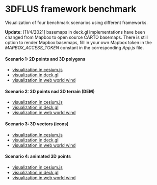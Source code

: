 # 3DFLUS framework benchmark

Visualization of four benchmark scenarios using different frameworks.

**Update:** [11/4/2021] basemaps in deck.gl implementations have been changed from Mapbox to open source CARTO basemaps. There is still option to render Mapbox basemaps, fill in your own Mapbox token in the *MAPBOX_ACCESS_TOKEN* constant in the corresponding *App.js* file.

#### Scenario 1: 2D points and 3D polygons
- [visualization in cesium.js](https://gisat-panther.github.io/app-3Dflus-framework-benchmark/cesiumjs/scenario1_2Dpoints/)
- [visualization in deck.gl](https://gisat-panther.github.io/app-3Dflus-framework-benchmark/deckgl/scenario1_2Dpoints/)
- [visualization in web world wind](https://gisat-panther.github.io/app-3Dflus-framework-benchmark/webworldwind/scenario1_2Dpoints/)

#### Scenario 2: 3D points nad 3D terrain (DEM)
- [visualization in cesium.js](https://gisat-panther.github.io/app-3Dflus-framework-benchmark/cesiumjs/scenario2_3Dpoints/)
- [visualization in deck.gl](https://gisat-panther.github.io/app-3Dflus-framework-benchmark/deckgl/scenario2_3Dpoints/)
- [visualization in web world wind](https://gisat-panther.github.io/app-3Dflus-framework-benchmark/webworldwind/scenario2_3Dpoints/)

#### Scenario 3: 3D vectors (icons)
- [visualization in cesium.js](https://gisat-panther.github.io/app-3Dflus-framework-benchmark/cesiumjs/scenario3_3Dvectors/)
- [visualization in deck.gl](https://gisat-panther.github.io/app-3Dflus-framework-benchmark/deckgl/scenario3_3Dvectors/)
- [visualization in web world wind](https://gisat-panther.github.io/app-3Dflus-framework-benchmark/webworldwind/scenario3_3Dvectors/)

#### Scenario 4: animated 3D points
- [visualization in cesium.js](https://gisat-panther.github.io/app-3Dflus-framework-benchmark/cesiumjs/scenario4_animation/)
- [visualization in deck.gl](https://gisat-panther.github.io/app-3Dflus-framework-benchmark/deckgl/scenario4_animation/)
- [visualization in web world wind](https://gisat-panther.github.io/app-3Dflus-framework-benchmark/webworldwind/scenario4_animation/)